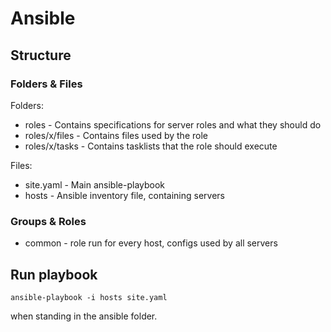# Ansible

## Structure

### Folders & Files
Folders:
- roles - Contains specifications for server roles and what they should do
- roles/x/files - Contains files used by the role
- roles/x/tasks - Contains tasklists that the role should execute  

Files:
- site.yaml - Main ansible-playbook
- hosts - Ansible inventory file, containing servers

### Groups & Roles
- common - role run for every host, configs used by all servers

## Run playbook
```
ansible-playbook -i hosts site.yaml
```
when standing in the ansible folder.
